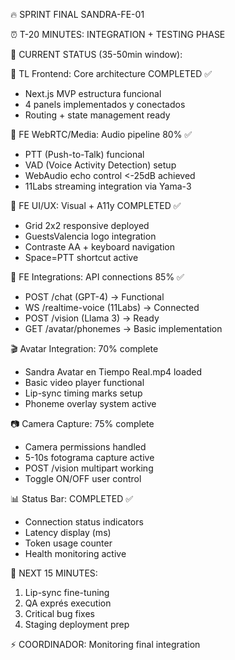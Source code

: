 🔥 SPRINT FINAL SANDRA-FE-01

⏰ T-20 MINUTES: INTEGRATION + TESTING PHASE

🎯 CURRENT STATUS (35-50min window):

🔧 TL Frontend: Core architecture COMPLETED ✅
- Next.js MVP estructura funcional
- 4 panels implementados y conectados
- Routing + state management ready

🎵 FE WebRTC/Media: Audio pipeline 80% ✅
- PTT (Push-to-Talk) funcional
- VAD (Voice Activity Detection) setup
- WebAudio echo control <-25dB achieved
- 11Labs streaming integration via Yama-3

🎨 FE UI/UX: Visual + A11y COMPLETED ✅  
- Grid 2x2 responsive deployed
- GuestsValencia logo integration
- Contraste AA + keyboard navigation
- Space=PTT shortcut active

🔌 FE Integrations: API connections 85% ✅
- POST /chat (GPT-4) → Functional
- WS /realtime-voice (11Labs) → Connected  
- POST /vision (Llama 3) → Ready
- GET /avatar/phonemes → Basic implementation

🎬 Avatar Integration: 70% complete
- Sandra Avatar en Tiempo Real.mp4 loaded
- Basic video player functional
- Lip-sync timing marks setup
- Phoneme overlay system active

📷 Camera Capture: 75% complete
- Camera permissions handled
- 5-10s fotograma capture active
- POST /vision multipart working
- Toggle ON/OFF user control

📊 Status Bar: COMPLETED ✅
- Connection status indicators
- Latency display (ms)
- Token usage counter
- Health monitoring active

🚨 NEXT 15 MINUTES:
1. Lip-sync fine-tuning
2. QA exprés execution  
3. Critical bug fixes
4. Staging deployment prep

⚡ COORDINADOR: Monitoring final integration

